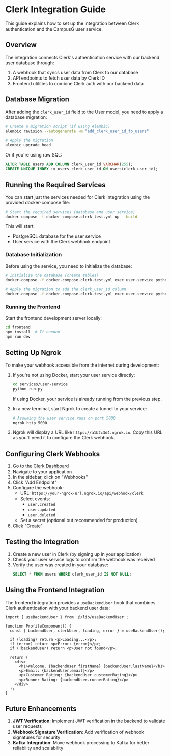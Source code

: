 # Clerk Integration Guide

This guide explains how to set up the integration between Clerk authentication and the CampusG user service.

## Overview

The integration connects Clerk's authentication service with our backend user database through:

1. A webhook that syncs user data from Clerk to our database
2. API endpoints to fetch user data by Clerk ID
3. Frontend utilities to combine Clerk auth with our backend data

## Database Migration

After adding the `clerk_user_id` field to the User model, you need to apply a database migration:

```bash
# Create a migration script (if using Alembic)
alembic revision --autogenerate -m "add_clerk_user_id_to_users"

# Apply the migration
alembic upgrade head
```

Or if you're using raw SQL:

```sql
ALTER TABLE users ADD COLUMN clerk_user_id VARCHAR(255);
CREATE UNIQUE INDEX ix_users_clerk_user_id ON users(clerk_user_id);
```

## Running the Required Services

You can start just the services needed for Clerk integration using the provided docker-compose file:

```bash
# Start the required services (database and user service)
docker-compose -f docker-compose.clerk-test.yml up --build
```

This will start:
- PostgreSQL database for the user service
- User service with the Clerk webhook endpoint

### Database Initialization

Before using the service, you need to initialize the database:

```bash
# Initialize the database (create tables)
docker-compose -f docker-compose.clerk-test.yml exec user-service python init_db.py

# Apply the migration to add the clerk_user_id column
docker-compose -f docker-compose.clerk-test.yml exec user-service python migration_add_clerk_user_id.py
```

### Running the Frontend

Start the frontend development server locally:

```bash
cd frontend
npm install  # If needed
npm run dev
```

## Setting Up Ngrok

To make your webhook accessible from the internet during development:

1. If you're not using Docker, start your user service directly:
   ```bash
   cd services/user-service
   python run.py
   ```

   If using Docker, your service is already running from the previous step.

2. In a new terminal, start Ngrok to create a tunnel to your service:
   ```bash
   # Assuming the user service runs on port 5000
   ngrok http 5000
   ```

3. Ngrok will display a URL like `https://a1b2c3d4.ngrok.io`. Copy this URL as you'll need it to configure the Clerk webhook.

## Configuring Clerk Webhooks

1. Go to the [Clerk Dashboard](https://dashboard.clerk.dev/)
2. Navigate to your application
3. In the sidebar, click on "Webhooks"
4. Click "Add Endpoint"
5. Configure the webhook:
   - URL: `https://your-ngrok-url.ngrok.io/api/webhook/clerk`
   - Select events:
     - `user.created`
     - `user.updated`
     - `user.deleted`
   - Set a secret (optional but recommended for production)
6. Click "Create"

## Testing the Integration

1. Create a new user in Clerk (by signing up in your application)
2. Check your user service logs to confirm the webhook was received
3. Verify the user was created in your database:
   ```sql
   SELECT * FROM users WHERE clerk_user_id IS NOT NULL;
   ```

## Using the Frontend Integration

The frontend integration provides a `useBackendUser` hook that combines Clerk authentication with your backend user data:

```tsx
import { useBackendUser } from '@/lib/useBackendUser';

function ProfileComponent() {
  const { backendUser, clerkUser, loading, error } = useBackendUser();
  
  if (loading) return <p>Loading...</p>;
  if (error) return <p>Error: {error}</p>;
  if (!backendUser) return <p>User not found</p>;
  
  return (
    <div>
      <h1>Welcome, {backendUser.firstName} {backendUser.lastName}</h1>
      <p>Email: {backendUser.email}</p>
      <p>Customer Rating: {backendUser.customerRating}</p>
      <p>Runner Rating: {backendUser.runnerRating}</p>
    </div>
  );
}
```

## Future Enhancements

1. **JWT Verification**: Implement JWT verification in the backend to validate user requests
2. **Webhook Signature Verification**: Add verification of webhook signatures for security
3. **Kafka Integration**: Move webhook processing to Kafka for better reliability and scalability
